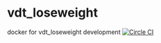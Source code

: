 # vdt_loseweight
docker for vdt_loseweight development
[![Circle CI](https://circleci.com/gh/freyrus/vdt_loseweight.svg?style=svg)](https://circleci.com/gh/freyrus/vdt_loseweight)

